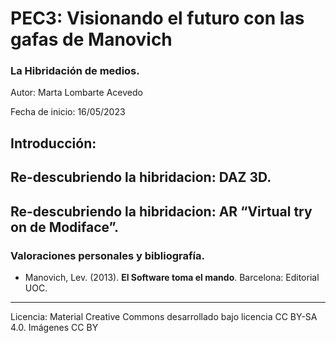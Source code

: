 # PEC3: Visionando el futuro con las gafas de Manovich 

### La Hibridación de medios. 


Autor: Marta Lombarte Acevedo


Fecha de inicio: 16/05/2023 



## Introducción:





## Re-descubriendo la hibridacion: DAZ 3D.





## Re-descubriendo la hibridacion: AR “Virtual try on de Modiface”.




### Valoraciones personales y bibliografía.

* Manovich, Lev. (2013). **El Software toma el mando**. Barcelona: Editorial UOC. 


----

Licencia: Material Creative Commons desarrollado bajo licencia CC BY-SA 4.0. Imágenes CC BY  
